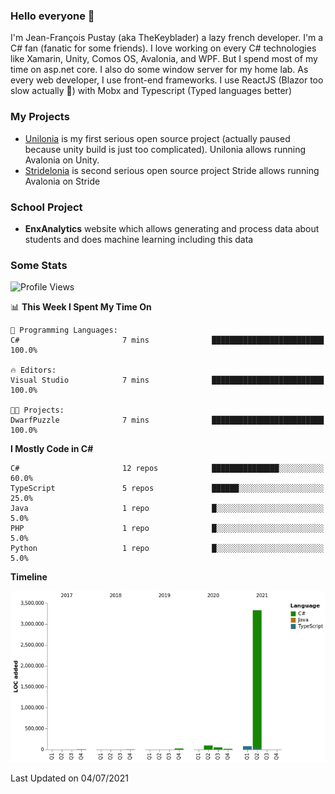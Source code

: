 ### Hello everyone 👋

I'm Jean-François Pustay (aka TheKeyblader) a lazy french developer. I'm a C# fan (fanatic for some friends). I love working on every C# technologies like Xamarin, Unity, Comos OS, Avalonia, and WPF.  But I spend most of my time on asp.net core. I also do some window server for my home lab. As every web developer, I use front-end frameworks. I use ReactJS (Blazor too slow actually 🙂) with Mobx and Typescript (Typed languages better)

### My Projects

* [Unilonia](https://github.com/TheKeyblader/Unilonia) is my first serious open source project (actually paused because unity build is just too complicated).
  Unilonia allows running Avalonia on Unity.
* [Stridelonia](https://github.com/TheKeyblader/Stridelonia) is second serious open source project
  Stride allows running Avalonia on Stride

### School Project

* __EnxAnalytics__ website which allows generating and process data about  students and does machine learning including this data 

### Some Stats

<!--START_SECTION:waka-->
![Profile Views](http://img.shields.io/badge/Profile%20Views-0-blue)

📊 **This Week I Spent My Time On** 

```text
💬 Programming Languages: 
C#                       7 mins              █████████████████████████   100.0%

🔥 Editors: 
Visual Studio            7 mins              █████████████████████████   100.0%

🐱‍💻 Projects: 
DwarfPuzzle              7 mins              █████████████████████████   100.0%

```

**I Mostly Code in C#** 

```text
C#                       12 repos            ███████████████░░░░░░░░░░   60.0% 
TypeScript               5 repos             ██████░░░░░░░░░░░░░░░░░░░   25.0% 
Java                     1 repo              █░░░░░░░░░░░░░░░░░░░░░░░░   5.0% 
PHP                      1 repo              █░░░░░░░░░░░░░░░░░░░░░░░░   5.0% 
Python                   1 repo              █░░░░░░░░░░░░░░░░░░░░░░░░   5.0%

```


**Timeline**

![Chart not found](https://raw.githubusercontent.com/TheKeyblader/TheKeyblader/main/charts/bar_graph.png) 


 Last Updated on 04/07/2021
<!--END_SECTION:waka-->

<!--
**TheKeyblader/TheKeyblader** is a ✨ _special_ ✨ repository because its `README.md` (this file) appears on your GitHub profile.

Here are some ideas to get you started:

- 🔭 I’m currently working on ...
- 🌱 I’m currently learning ...
- 👯 I’m looking to collaborate on ...
- 🤔 I’m looking for help with ...
- 💬 Ask me about ...
- 📫 How to reach me: ...
- 😄 Pronouns: ...
- ⚡ Fun fact: ...
-->
